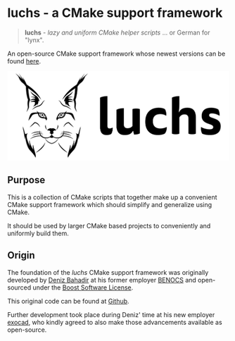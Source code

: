 # luchs - a CMake support framework

> **luchs** - _lazy and uniform CMake helper scripts_ ... or German for "lynx".

An open-source CMake support framework whose newest versions can be found
[here](https://github.com/DenizThatMenace/luchs).

![luchs-logo](logo/luchs-logo.png)


## Purpose

This is a collection of CMake scripts that together make up a convenient CMake support framework
which should simplify and generalize using CMake.

It should be used by larger CMake based projects to conveniently and uniformly build them.


## Origin

The foundation of the _luchs_ CMake support framework was originally developed by
[Deniz Bahadir](mailto:deniz@code.bahadir.email) at his former employer
[BENOCS](https://www.benocs.com) and open-sourced under the
[Boost Software License](https://www.boost.org/LICENSE_1_0.txt).

This original code can be found at [Github](https://github.com/DenizThatMenace/luchs/tree/v0.1.0-benocs).

Further development took place during Deniz' time at his new employer
[exocad](https://www.exocad.com), who kindly agreed to also make those
advancements available as open-source.
